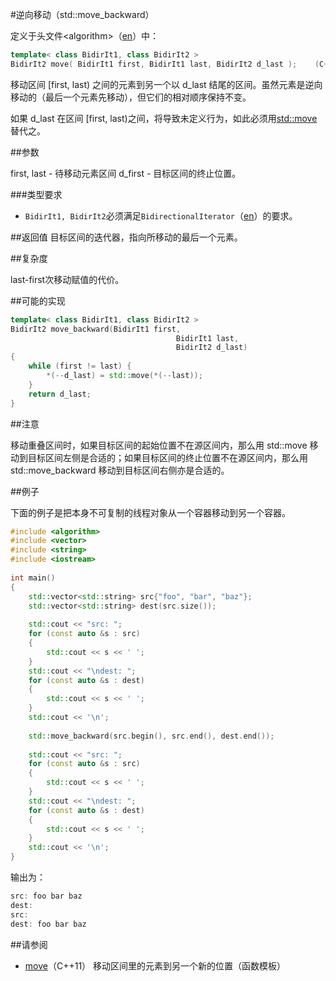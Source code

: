 #逆向移动（std::move_backward）

定义于头文件<algorithm\>（[en](http://en.cppreference.com/w/cpp/header/algorithm)）中：

```C++
template< class BidirIt1, class BidirIt2 >
BidirIt2 move( BidirIt1 first, BidirIt1 last, BidirIt2 d_last );    (C++11 - )
```

移动区间 [first, last) 之间的元素到另一个以 d_last 结尾的区间。虽然元素是逆向移动的（最后一个元素先移动），但它们的相对顺序保持不变。

如果 d_last 在区间 [first, last)之间，将导致未定义行为，如此必须用[std::move](move.md)替代之。

##参数

first, last - 待移动元素区间
    d_first - 目标区间的终止位置。

###类型要求

- `BidirIt1, BidirIt2`必须满足`BidirectionalIterator`（[en](http://en.cppreference.com/w/cpp/concept/BidirectionalIterator)）的要求。

##返回值
目标区间的迭代器，指向所移动的最后一个元素。

##复杂度

last-first次移动赋值的代价。

##可能的实现

```C++
template< class BidirIt1, class BidirIt2 >
BidirIt2 move_backward(BidirIt1 first,
                                     BidirIt1 last,
                                     BidirIt2 d_last)
{
    while (first != last) {
        *(--d_last) = std::move(*(--last));
    }
    return d_last;
}
```

##注意

移动重叠区间时，如果目标区间的起始位置不在源区间内，那么用 std::move 移动到目标区间左侧是合适的；如果目标区间的终止位置不在源区间内，那么用 std::move_backward 移动到目标区间右侧亦是合适的。

##例子

下面的例子是把本身不可复制的线程对象从一个容器移动到另一个容器。

```C++
#include <algorithm>
#include <vector>
#include <string>
#include <iostream>
 
int main()
{
    std::vector<std::string> src{"foo", "bar", "baz"};
    std::vector<std::string> dest(src.size());
 
    std::cout << "src: ";
    for (const auto &s : src)
    {
        std::cout << s << ' ';
    }   
    std::cout << "\ndest: ";
    for (const auto &s : dest)
    {
        std::cout << s << ' ';
    }   
    std::cout << '\n';
 
    std::move_backward(src.begin(), src.end(), dest.end());
 
    std::cout << "src: ";                                                       
    for (const auto &s : src)
    {
        std::cout << s << ' ';
    }   
    std::cout << "\ndest: ";
    for (const auto &s : dest)
    {
        std::cout << s << ' ';
    }   
    std::cout << '\n';
}
```

输出为：

```C++
src: foo bar baz 
dest:    
src:    
dest: foo bar baz
```

##请参阅

- [move](move.md)（C++11）           移动区间里的元素到另一个新的位置（函数模板）
